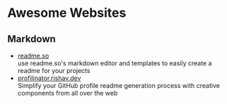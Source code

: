 # Awesome Websites

## Markdown

- [readme.so](https://readme.so/editor) <br /> use readme.so's markdown editor and templates to easily create a readme for your projects
- [profilinator.rishav.dev](https://profilinator.rishav.dev/) <br /> Simplify your GitHub profile readme generation process with creative components from all over the web

